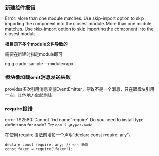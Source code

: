 ### 新建组件报错

Error: More than one module matches. Use skip-import option to skip importing the component into the closest module.
More than one module matches. Use skip-import option to skip importing the component into the closest module.

**根目录下多个module文件导致的**

需要在新建时指定module即可

ng g c add-sample  --module=app

### 模块懒加载emit消息发送失败

provides多次引用消息变量EventEmitter，导致不是一个消息，只在跟模块引用一次，其他地方全部删除

### require报错

error TS2580: Cannot find name 'require'. Do you need to install type definitions for node? Try `npm i @types/node`

在使用 require 语法前增加一个声明“declare const require: any”。

    declare const require: any; // <-- 新增
    const faker = require('faker');